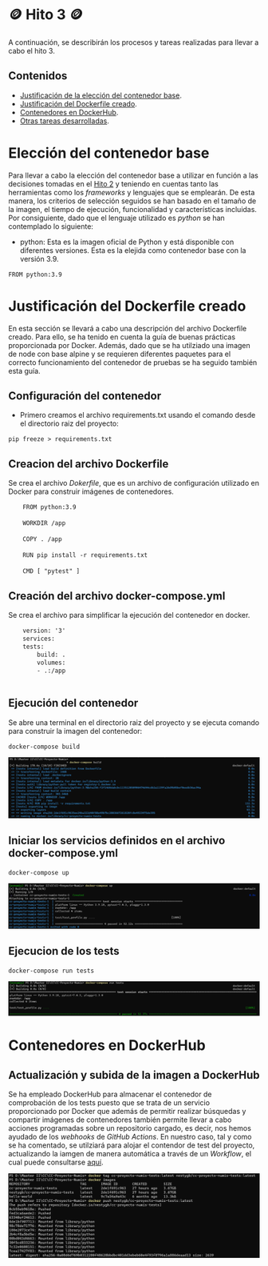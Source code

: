 # :coin: Hito 3 :coin:

A continuación, se describirán los procesos y tareas realizadas para llevar a cabo el hito 3.

## Contenidos

- [Justificación de la elección del contenedor base](#ECB).
- [Justificación del Dockerfile creado](#JD).
- [Contenedores en DockerHub](#CD).
- [Otras tareas desarrolladas](#Otras).

<a name="ECB"></a>
# Elección del contenedor base
Para llevar a cabo la elección del contenedor base a utilizar en función a las decisiones tomadas en el [Hito 2](./../hito2/hito2.md) y teniendo en cuentas tanto las herramientas como los _frameworks_ y lenguajes que se emplearán. De esta manera, los criterios de selección seguidos se han basado en el tamaño de la imagen, el tiempo de ejecución, funcionalidad y características incluidas. Por consiguiente, dado que el lenguaje utilizado es *python* se han contemplado lo siguiente:

- python: Esta es la imagen oficial de Python y está disponible con diferentes versiones. Esta es la elejida como contenedor base con la versión 3.9.

```text
FROM python:3.9
```
<a name="JD"></a>
# Justificación del Dockerfile creado
En esta sección se llevará a cabo una descripción del archivo Dockerfile creado. Para ello, se ha tenido en cuenta la guía de buenas prácticas proporcionada por Docker. Además, dado que se ha utilziado una imagen de node con base alpine y se requieren diferentes paquetes para el correcto funcionamiento del contenedor de pruebas se ha seguido también esta guía.

## Configuración del contenedor

- Primero creamos el archivo requirements.txt usando el comando desde el directorio raiz del proyecto:

```text
pip freeze > requirements.txt
```

## Creacion del archivo Dockerfile

Se crea el archivo _Dokerfile_, que es un archivo de configuración utilizado en Docker para construir imágenes de contenedores.

```text
    FROM python:3.9

    WORKDIR /app

    COPY . /app

    RUN pip install -r requirements.txt  

    CMD [ "pytest" ]
```

## Creación del archivo docker-compose.yml

Se crea el archivo para simplificar la ejecución del contenedor en docker.

```text
    version: '3'
    services:
    tests:
        build: .
        volumes:
        - .:/app
  
```

## Ejecución del contenedor

Se abre una terminal en el directorio raiz del proyecto y se ejecuta comando para construir la imagen del contenedor:

```text
docker-compose build
```

![Docker build](/docs/img/docker_build.png)

## Iniciar los servicios definidos en el archivo docker-compose.yml

```text
docker-compose up
```

![Docker up](/docs/img/docker_up.png)

## Ejecucion de los tests

```text
docker-compose run tests
```

![Docker tests](/docs/img/docker_run_test.png)


<a name="CD"></a>
# Contenedores en DockerHub
## Actualización y subida de la imagen a DockerHub
Se ha empleado DockerHub para almacenar el contenedor de comprobación de los tests puesto que se trata de un servicio proporcionado por Docker que además de permitir realizar búsquedas y compartir imágenes de contenedores también permite llevar a cabo acciones programadas sobre un repositorio cargado, es decir, nos hemos ayudado de los _webhooks_ de _GitHub Actions_.
En nuestro caso, tal y como se ha comentado, se utilziará para alojar el contendor de test del proyecto, actualizando la iamgen de manera automática a través de un _Workflow_, el cual puede consultarse 
[aquí](github/workflow/docker_flow.yml).

![contenedor docker](/docs/img/docker_tag_image_push.png)

